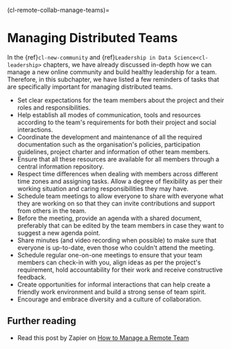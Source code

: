 (cl-remote-collab-manage-teams)=
# Managing Distributed Teams

In the {ref}`cl-new-community` and {ref}`Leadership in Data Science<cl-leadership>` chapters, we have already discussed in-depth how we can manage a new online community and build healthy leadership for a team.
Therefore, in this subchapter, we have listed a few reminders of tasks that are specifically important for managing distributed teams.

- Set clear expectations for the team members about the project and their roles and responsibilities.
- Help establish all modes of communication, tools and resources according to the team's requirements for both their project and social interactions.
- Coordinate the development and maintenance of all the required documentation such as the organisation's policies, participation guidelines, project charter and information of other team members.
- Ensure that all these resources are available for all members through a central information repository.
- Respect time differences when dealing with members across different time zones and assigning tasks. Allow a degree of flexibility as per their working situation and caring responsibilities they may have.
- Schedule team meetings to allow everyone to share with everyone what they are working on so that they can invite contributions and support from others in the team.
- Before the meeting, provide an agenda with a shared document, preferably that can be edited by the team members in case they want to suggest a new agenda point. 
- Share minutes (and video recording when possible) to make sure that everyone is up-to-date, even those who couldn't attend the meeting.
- Schedule regular one-on-one meetings to ensure that your team members can check-in with you, align ideas as per the project's requirement, hold accountability for their work and receive constructive feedback.
- Create opportunities for informal interactions that can help create a friendly work environment and build a strong sense of team spirit.
- Encourage and embrace diversity and a culture of collaboration.

## Further reading

- Read this post by Zapier on [How to Manage a Remote Team](https://zapier.com/learn/remote-work/how-manage-remote-team/)
